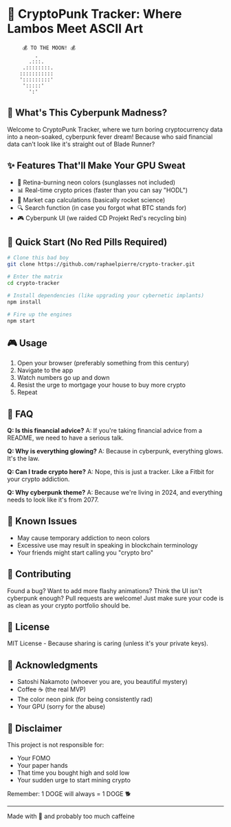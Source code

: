 # 🚀 CryptoPunk Tracker: Where Lambos Meet ASCII Art

```ascii
     💰 TO THE MOON! 💰
         .
       .:::.
     .::::::::.
    :::::::::::  
    ':::::::::' 
     ':::::'
       ':'
```

## 🤖 What's This Cyberpunk Madness?

Welcome to CryptoPunk Tracker, where we turn boring cryptocurrency data into a neon-soaked, cyberpunk fever dream! Because who said financial data can't look like it's straight out of Blade Runner?

## ✨ Features That'll Make Your GPU Sweat

- 🌈 Retina-burning neon colors (sunglasses not included)
- 📊 Real-time crypto prices (faster than you can say "HODL")
- 💎 Market cap calculations (basically rocket science)
- 🔍 Search function (in case you forgot what BTC stands for)
- 🎮 Cyberpunk UI (we raided CD Projekt Red's recycling bin)

## 🚀 Quick Start (No Red Pills Required)

```bash
# Clone this bad boy
git clone https://github.com/raphaelpierre/crypto-tracker.git

# Enter the matrix
cd crypto-tracker

# Install dependencies (like upgrading your cybernetic implants)
npm install

# Fire up the engines
npm start
```

## 🎮 Usage

1. Open your browser (preferably something from this century)
2. Navigate to the app
3. Watch numbers go up and down
4. Resist the urge to mortgage your house to buy more crypto
5. Repeat

## 🤔 FAQ

**Q: Is this financial advice?**
A: If you're taking financial advice from a README, we need to have a serious talk.

**Q: Why is everything glowing?**
A: Because in cyberpunk, everything glows. It's the law.

**Q: Can I trade crypto here?**
A: Nope, this is just a tracker. Like a Fitbit for your crypto addiction.

**Q: Why cyberpunk theme?**
A: Because we're living in 2024, and everything needs to look like it's from 2077.

## 🐛 Known Issues

- May cause temporary addiction to neon colors
- Excessive use may result in speaking in blockchain terminology
- Your friends might start calling you "crypto bro"

## 🤝 Contributing

Found a bug? Want to add more flashy animations? Think the UI isn't cyberpunk enough? Pull requests are welcome! Just make sure your code is as clean as your crypto portfolio should be.

## 📜 License

MIT License - Because sharing is caring (unless it's your private keys).

## 🙏 Acknowledgments

- Satoshi Nakamoto (whoever you are, you beautiful mystery)
- Coffee ☕ (the real MVP)
- The color neon pink (for being consistently rad)
- Your GPU (sorry for the abuse)

## 🚨 Disclaimer

This project is not responsible for:
- Your FOMO
- Your paper hands
- That time you bought high and sold low
- Your sudden urge to start mining crypto

Remember: 1 DOGE will always = 1 DOGE 🐕

---
Made with 💖 and probably too much caffeine
